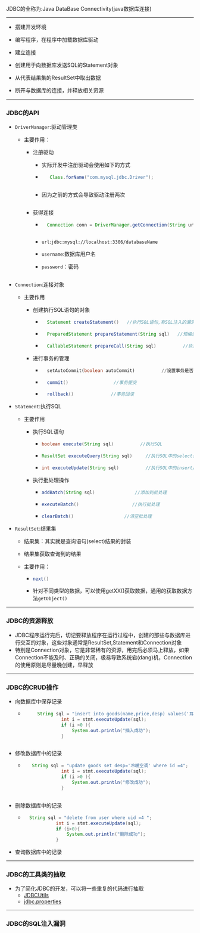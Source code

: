 JDBC的全称为:Java DataBase Connectivity(java数据库连接)

-----

+ 搭建开发环境

+ 编写程序，在程序中加载数据库驱动

+ 建立连接

+ 创建用于向数据库发送SQL的Statement对象

+ 从代表结果集的ResultSet中取出数据

+ 断开与数据库的连接，并释放相关资源

----

### JDBC的API

+ `DriverManager`:驱动管理类

  - 主要作用：

    - 注册驱动

      - 实际开发中注册驱动会使用如下的方式

      - ```java
           Class.forName("com.mysql.jdbc.Driver");
           ```
        ```
      
      - 因为之前的方式会导致驱动注册两次
        ```

    - 获得连接

      - ```java
          Connection conn = DriverManager.getConnection(String url,String username,String password);
          ```
        ```
      
      - `url`:`jdbc:mysql://localhost:3306/databaseName`
      
      - `username`:数据库用户名
      
      - `password`：密码
        ```

+ `Connection`:连接对象

  - 主要作用

    - 创建执行SQL语句的对象

      - ```java
          Statement createStatement()   //执行SQL语句,有SQL注入的漏洞存在
          ```

      - ```java
          PreparedStatement prepareStatement(String sql)   //预编译SQL语句，解决SQL注入的漏洞
          ```

      - ```java
          CallableStatement prepareCall(String sql)          //执行SQL中存储过程
          ```

    - 进行事务的管理

      - ```sql
          setAutoCommit(boolean autoCommit)          //设置事务是否自动提交
          ```

      - ```java
          commit()                 //事务提交
          ```

      - ```java
          rollback()              //事务回滚
          ```

+ `Statement`:执行SQL

   - 主要作用

     - 执行SQL语句

       - ```java
         boolean execute(String sql)          //执行SQL
         ```

       - ```java
         ResultSet executeQuery(String sql)     //执行SQL中的select语句
         ```

       - ```java
         int executeUpdate(String sql)          //执行SQL中的insert/update/delete语句
         ```

     - 执行批处理操作

       - ```java
         addBatch(String sql)               //添加到批处理
         ```

       - ```java
         executeBatch()                    //执行批处理
         ```

       - ```java
         clearBatch()                   //清空批处理
         ```

+ `ResultSet`:结果集

   - 结果集：其实就是查询语句(select)结果的封装

   - 结果集获取查询到的结果

   - 主要作用：

     - ```java
       next()                 
       ```

     - 针对不同类型的数据，可以使用getXX()获取数据，通用的获取数据方法`getObject()`

--------

### JDBC的资源释放

+ JDBC程序运行完后，切记要释放程序在运行过程中，创建的那些与数据库进行交互的对象，这些对象通常是ResultSet,Statement和Connection对象
+ 特别是Connection对象，它是非常稀有的资源，用完后必须马上释放，如果Connection不能及时、正确的关闭，极易导致系统宕(dang)机，Connection的使用原则是尽量晚创建，早释放

----

### JDBC的CRUD操作

+ 向数据库中保存记录

  - ```java
         String sql = "insert into goods(name,price,desp) values('耳机',200.0,'蓝牙耳机')";
                  int i = stmt.executeUpdate(sql);
                  if (i >0 ){
                      System.out.println("插入成功");
                  }
     ```
    ```
  
    ```

+ 修改数据库中的记录

  - ```java
       String sql = "update goods set desp='冷暖空调' where id =4";
                  int i = stmt.executeUpdate(sql);
                  if (i >0 ){
                      System.out.println("修改成功");
                  }
       ```
    ```
  
    ```

+ 删除数据库中的记录

  - ```java
      String sql = "delete from user where uid =4 ";
                int i = stmt.executeUpdate(sql);
                if (i>0){
                    System.out.println("删除成功");
                }
      ```

+ 查询数据库中的记录

  

------

### JDBC的工具类的抽取

+ 为了简化JDBC的开发，可以将一些重复的代码进行抽取
  - [JDBCUtils]()
  - [jdbc.properties]()

-----

### JDBC的SQL注入漏洞


